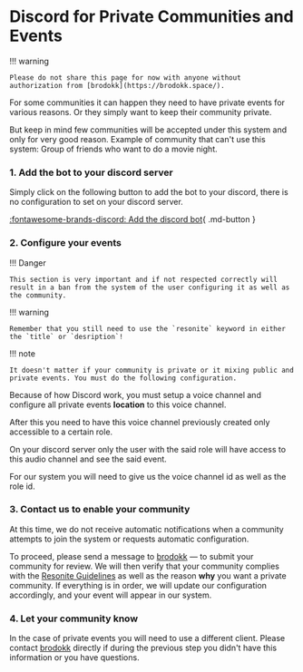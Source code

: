 # Discord for Private Communities and Events

!!! warning

    Please do not share this page for now with anyone without authorization from [brodokk](https://brodokk.space/).

For some communities it can happen they need to have private events for various reasons. Or they simply want to keep their community private.

But keep in mind few communities will be accepted under this system and only for very good reason. Example of community that can't use this system: Group of friends who want to do a movie night.

### **1. Add the bot to your discord server**

Simply click on the following button to add the bot to your discord, there is no configuration to set on your discord server.

[:fontawesome-brands-discord: Add the discord bot](https://discord.com/oauth2/authorize?client_id=968246885628391534){ .md-button }

### **2. Configure your events**

!!! Danger

    This section is very important and if not respected correctly will result in a ban from the system of the user configuring it as well as the community.

!!! warning

    Remember that you still need to use the `resonite` keyword in either the `title` or `desription`!

!!! note

    It doesn't matter if your community is private or it mixing public and private events. You must do the following configuration.


Because of how Discord work, you must setup a voice channel and configure all private events **location** to this voice channel.

After this you need to have this voice channel previously created only accessible to a certain role.

On your discord server only the user with the said role will have access to this audio channel and see the said event.

For our system you will need to give us the voice channel id as well as the role id.



### **3. Contact us to enable your community**

At this time, we do not receive automatic notifications when a community attempts to join the system or requests automatic configuration.

To proceed, please send a message to [brodokk](https://brodokk.space/) — to submit your community for review. We will then verify that your community complies with the [Resonite Guidelines](https://resonite.com/policies/Guidelines.html) as well as the reason **why** you want a private community. If everything is in order, we will update our configuration accordingly, and your event will appear in our system.

### **4. Let your community know**

In the case of private events you will need to use a different client. Please contact [brodokk](https://brodokk.space/) directly if during the previous step you didn't
have this information or you have questions.